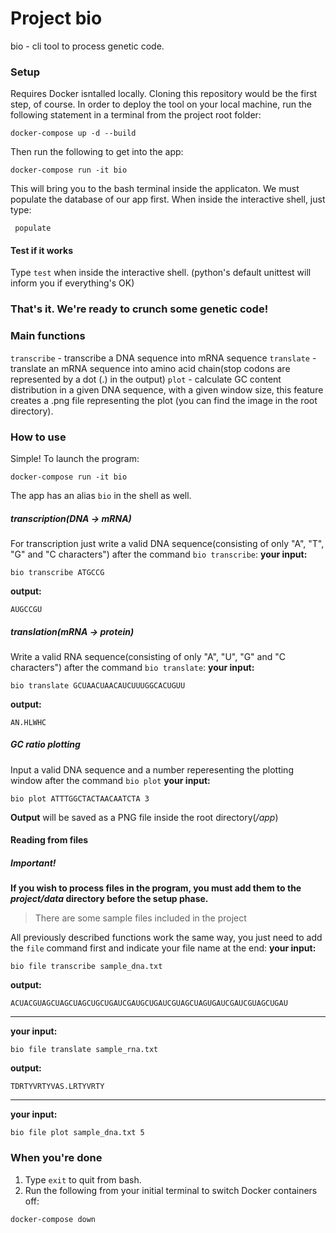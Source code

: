 # Project bio
bio - cli tool to process genetic code.
### Setup
Requires Docker isntalled locally.
Cloning this repository would be the first step, of course.
In order to deploy the tool on your local machine, run the following statement in a 
terminal from the project root folder:
```
docker-compose up -d --build
```
Then run the following to get into the app:
```
docker-compose run -it bio
```
This will bring you to the bash terminal inside the applicaton.
We must populate the database of our app first.
When inside the interactive shell, just type:
```
 populate
```
#### Test if it works
Type `test` when inside the interactive shell.
(python's default unittest will inform you if everything's OK)
### That's it. We're ready to crunch some genetic code!

### Main functions
`transcribe` - transcribe a DNA sequence into mRNA sequence
`translate` - translate an mRNA sequence into amino acid chain(stop codons are represented by a dot (.) in the output)
`plot` - calculate GC content distribution in a given DNA sequence, with a given window size, this feature creates a .png file representing the plot (you can find the image in the root directory).
### How to use
Simple!
To launch the program:
```
docker-compose run -it bio
```
The app has an alias `bio` in the shell as well.
##### transcription(DNA -> mRNA)
For transcription just write a valid DNA sequence(consisting of only "A", "T", "G" and "C characters") after the command `bio transcribe`:
**your input:**
```
bio transcribe ATGCCG
```
**output:**
```
AUGCCGU
```
##### translation(mRNA -> protein)
Write a valid RNA sequence(consisting of only "A", "U", "G" and "C characters") after the command `bio translate`:
**your input:**
```
bio translate GCUAACUAACAUCUUUGGCACUGUU
```
**output:**
```
AN.HLWHC
```
##### GC ratio plotting
Input a valid DNA sequence and a number reperesenting the plotting window after the command
`bio plot`
**your input:**
```
bio plot ATTTGGCTACTAACAATCTA 3
```
**Output** will be saved as  a PNG file inside the root directory(*/app*)

#### Reading from files
##### Important!
**If you wish to process files in the program, you  must add them to the
*project/data* directory before the setup phase.**

> There are some sample files included in the project

All previously described functions work the same way, you just need to add  the `file` command  first and indicate your file name at the end:
**your input:**
```
bio file transcribe sample_dna.txt
```
**output:**
```
ACUACGUAGCUAGCUAGCUGCUGAUCGAUGCUGAUCGUAGCUAGUGAUCGAUCGUAGCUGAU
```
___________________________________________________________________
**your input:**
```
bio file translate sample_rna.txt
```
**output:**
```
TDRTYVRTYVAS.LRTYVRTY
```
__________________________________________________________________
**your input:**
```
bio file plot sample_dna.txt 5
```

### When you're done
1. Type ```exit``` to quit from bash.
2. Run the following from your initial terminal to switch Docker containers off:
```
docker-compose down
```
